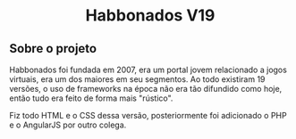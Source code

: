 <h1 align="center">Habbonados V19</h1>

<h2>Sobre o projeto</h2>
  <p>Habbonados foi fundada em 2007, era um portal jovem relacionado a jogos virtuais, era um dos maiores em seu segmentos. Ao todo existiram 19 versões, o uso de frameworks na época não era tão difundido como hoje, então tudo era feito de forma mais "rústico".<p>
  <p>Fiz todo HTML e o CSS dessa versão, posteriormente foi adicionado o PHP e o AngularJS por outro colega.<p>
  
